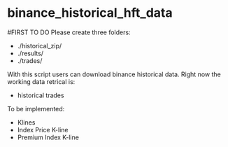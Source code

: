 # binance_historical_hft_data

#FIRST TO DO
Please create three folders: 
* ./historical_zip/
* ./results/
* ./trades/


With this script users can download binance historical data.
Right now the working data retrical is:
- historical trades

To be implemented:
- Klines
- Index Price K-line
- Premium Index K-line
